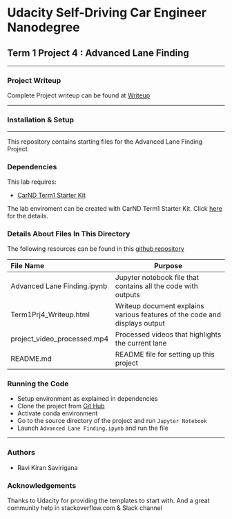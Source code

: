 # Udacity Self-Driving Car Engineer Nanodegree


## Term 1 Project 4 : Advanced Lane Finding


---
### Project Writeup
Complete Project writeup can be found at [Writeup](Term1Prj4_Writeup.ipynb)

---

### Installation & Setup
---
This repository contains starting files for the Advanced Lane Finding Project.

### Dependencies
This lab requires:

* [CarND Term1 Starter Kit](https://github.com/udacity/CarND-Term1-Starter-Kit)

The lab enviroment can be created with CarND Term1 Starter Kit. Click [here](https://github.com/udacity/CarND-Term1-Starter-Kit/blob/master/README.md) for the details.

### Details About Files In This Directory

The following resources can be found in this [github repository](https://github.com/mymachinelearnings/CarND-Advanced-Lane-Lines.git)

|File Name                   |Purpose                                                                             |
|:---------------------------|------------------------------------------------------------------------------------|
|Advanced Lane Finding.ipynb |Jupyter notebook file that contains all the code with outputs                       |
|Term1Prj4_Writeup.html      |Writeup document explains various features of the code and displays output          | 
|project_video_processed.mp4 |Processed videos that highlights the current lane                                   |
|README.md                   |README file for setting up this project                                             |

### Running the Code
- Setup environment as explained in dependencies
- Clone the project from [Git Hub](https://github.com/mymachinelearnings/CarND-Advanced-Lane-Lines.git)
- Activate conda environment
- Go to the source directory of the project and run `Jupyter Notebook`
- Launch `Advanced Lane Finding.ipynb` and run the file
    
---

### **Authors** <br/>
* Ravi Kiran Savirigana

### **Acknowledgements** <br/>
Thanks to Udacity for providing the templates to start with. And a great community help in stackoverflow.com & Slack channel